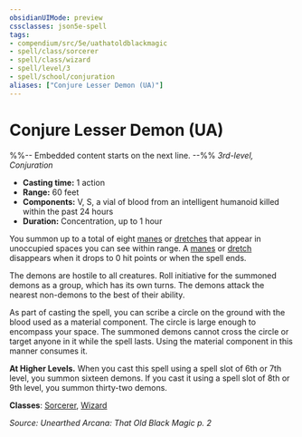 ```yaml
---
obsidianUIMode: preview
cssclasses: json5e-spell
tags:
- compendium/src/5e/uathatoldblackmagic
- spell/class/sorcerer
- spell/class/wizard
- spell/level/3
- spell/school/conjuration
aliases: ["Conjure Lesser Demon (UA)"]
---
```

# Conjure Lesser Demon (UA)
%%-- Embedded content starts on the next line. --%%
*3rd-level, Conjuration*  

- **Casting time:** 1 action
- **Range:** 60 feet
- **Components:** V, S, a vial of blood from an intelligent humanoid killed within the past 24 hours
- **Duration:** Concentration, up to 1 hour

You summon up to a total of eight [manes](/Systems/5e/bestiary/fiend/manes.md) or [dretches](/Systems/5e/bestiary/fiend/dretch.md) that appear in unoccupied spaces you can see within range. A [manes](/Systems/5e/bestiary/fiend/manes.md) or [dretch](/Systems/5e/bestiary/fiend/dretch.md) disappears when it drops to 0 hit points or when the spell ends.

The demons are hostile to all creatures. Roll initiative for the summoned demons as a group, which has its own turns. The demons attack the nearest non-demons to the best of their ability.

As part of casting the spell, you can scribe a circle on the ground with the blood used as a material component. The circle is large enough to encompass your space. The summoned demons cannot cross the circle or target anyone in it while the spell lasts. Using the material component in this manner consumes it.

**At Higher Levels.** When you cast this spell using a spell slot of 6th or 7th level, you summon sixteen demons. If you cast it using a spell slot of 8th or 9th level, you summon thirty-two demons.

**Classes**: [Sorcerer](/Systems/5e/classes/sorcerer.md), [Wizard](/Systems/5e/classes/wizard.md)

*Source: Unearthed Arcana: That Old Black Magic p. 2*